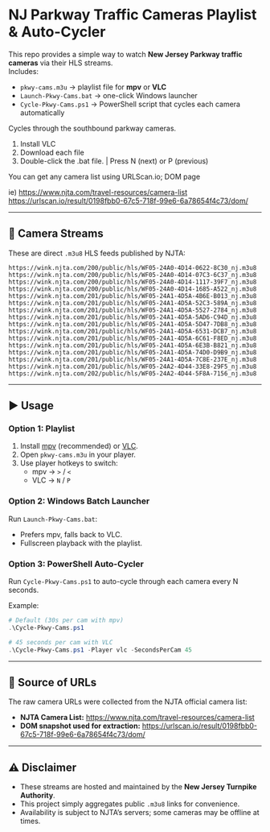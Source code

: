 # NJ Parkway Traffic Cameras Playlist & Auto-Cycler

This repo provides a simple way to watch **New Jersey Parkway traffic cameras** via their HLS streams.  
Includes:
- `pkwy-cams.m3u` → playlist file for **mpv** or **VLC**
- `Launch-Pkwy-Cams.bat` → one-click Windows launcher
- `Cycle-Pkwy-Cams.ps1` → PowerShell script that cycles each camera automatically

Cycles through the southbound parkway cameras. 
1) Install VLC
2) Download each file
3) Double-click the .bat file. | Press N (next) or P (previous)

You can get any camera list using URLScan.io; DOM page

ie) https://www.njta.com/travel-resources/camera-list
https://urlscan.io/result/0198fbb0-67c5-718f-99e6-6a78654f4c73/dom/

---

## 🎥 Camera Streams

These are direct `.m3u8` HLS feeds published by NJTA:

```
https://wink.njta.com/200/public/hls/WF05-24A0-4D14-0622-8C30_nj.m3u8
https://wink.njta.com/200/public/hls/WF05-24A0-4D14-07C3-6C37_nj.m3u8
https://wink.njta.com/200/public/hls/WF05-24A0-4D14-1117-39F7_nj.m3u8
https://wink.njta.com/200/public/hls/WF05-24A0-4D14-1685-A522_nj.m3u8
https://wink.njta.com/201/public/hls/WF05-24A1-4D5A-4B6E-B013_nj.m3u8
https://wink.njta.com/201/public/hls/WF05-24A1-4D5A-52C3-589A_nj.m3u8
https://wink.njta.com/201/public/hls/WF05-24A1-4D5A-5527-2784_nj.m3u8
https://wink.njta.com/201/public/hls/WF05-24A1-4D5A-5AD6-C94D_nj.m3u8
https://wink.njta.com/201/public/hls/WF05-24A1-4D5A-5D47-7DB8_nj.m3u8
https://wink.njta.com/201/public/hls/WF05-24A1-4D5A-6531-DCB7_nj.m3u8
https://wink.njta.com/201/public/hls/WF05-24A1-4D5A-6C61-F8ED_nj.m3u8
https://wink.njta.com/201/public/hls/WF05-24A1-4D5A-6E3B-B821_nj.m3u8
https://wink.njta.com/201/public/hls/WF05-24A1-4D5A-74D0-D9B9_nj.m3u8
https://wink.njta.com/201/public/hls/WF05-24A1-4D5A-7C8E-237E_nj.m3u8
https://wink.njta.com/201/public/hls/WF05-24A2-4D44-33E8-29F5_nj.m3u8
https://wink.njta.com/202/public/hls/WF05-24A2-4D44-5F8A-7156_nj.m3u8
```

---

## ▶️ Usage

### Option 1: Playlist
1. Install [mpv](https://mpv.io) (recommended) or [VLC](https://www.videolan.org/).
2. Open `pkwy-cams.m3u` in your player.
3. Use player hotkeys to switch:
   - mpv → `>` / `<`  
   - VLC → `N` / `P`

### Option 2: Windows Batch Launcher
Run `Launch-Pkwy-Cams.bat`:
- Prefers mpv, falls back to VLC.
- Fullscreen playback with the playlist.

### Option 3: PowerShell Auto-Cycler
Run `Cycle-Pkwy-Cams.ps1` to auto-cycle through each camera every N seconds.

Example:
```powershell
# Default (30s per cam with mpv)
.\Cycle-Pkwy-Cams.ps1

# 45 seconds per cam with VLC
.\Cycle-Pkwy-Cams.ps1 -Player vlc -SecondsPerCam 45
```

---

## 📌 Source of URLs

The raw camera URLs were collected from the NJTA official camera list:  
- **NJTA Camera List:** https://www.njta.com/travel-resources/camera-list  
- **DOM snapshot used for extraction:** https://urlscan.io/result/0198fbb0-67c5-718f-99e6-6a78654f4c73/dom/

---

## ⚠️ Disclaimer
- These streams are hosted and maintained by the **New Jersey Turnpike Authority**.  
- This project simply aggregates public `.m3u8` links for convenience.  
- Availability is subject to NJTA’s servers; some cameras may be offline at times.
